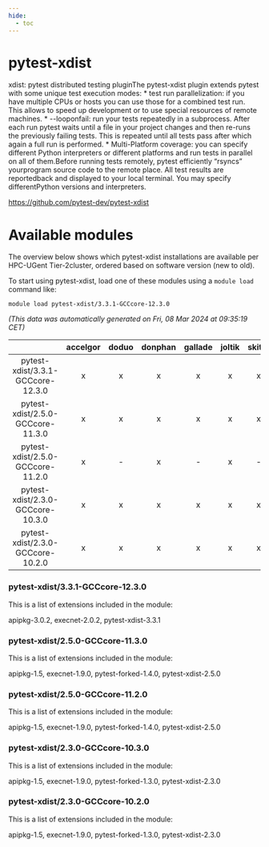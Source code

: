 ```yaml
---
hide:
  - toc
---
```


pytest-xdist
============


xdist: pytest distributed testing pluginThe pytest-xdist plugin extends pytest with some unique test execution modes:    * test run parallelization: if you have multiple CPUs or hosts you      can use those for a combined test run. This allows to speed up      development or to use special resources of remote machines.    * --looponfail: run your tests repeatedly in a subprocess. After        each run pytest waits until a file in your project changes and        then re-runs the previously failing tests. This is repeated        until all tests pass after which again a full run is        performed.    * Multi-Platform coverage: you can specify different Python      interpreters or different platforms and run tests in parallel on      all of them.Before running tests remotely, pytest efficiently “rsyncs” yourprogram source code to the remote place. All test results are reportedback and displayed to your local terminal. You may specify differentPython versions and interpreters.

https://github.com/pytest-dev/pytest-xdist
# Available modules


The overview below shows which pytest-xdist installations are available per HPC-UGent Tier-2cluster, ordered based on software version (new to old).

To start using pytest-xdist, load one of these modules using a `module load` command like:

```shell
module load pytest-xdist/3.3.1-GCCcore-12.3.0
```

*(This data was automatically generated on Fri, 08 Mar 2024 at 09:35:19 CET)*  

| |accelgor|doduo|donphan|gallade|joltik|skitty|
| :---: | :---: | :---: | :---: | :---: | :---: | :---: |
|pytest-xdist/3.3.1-GCCcore-12.3.0|x|x|x|x|x|x|
|pytest-xdist/2.5.0-GCCcore-11.3.0|x|x|x|x|x|x|
|pytest-xdist/2.5.0-GCCcore-11.2.0|x|-|x|-|x|-|
|pytest-xdist/2.3.0-GCCcore-10.3.0|x|x|x|x|x|x|
|pytest-xdist/2.3.0-GCCcore-10.2.0|x|x|x|x|x|x|


### pytest-xdist/3.3.1-GCCcore-12.3.0

This is a list of extensions included in the module:

apipkg-3.0.2, execnet-2.0.2, pytest-xdist-3.3.1

### pytest-xdist/2.5.0-GCCcore-11.3.0

This is a list of extensions included in the module:

apipkg-1.5, execnet-1.9.0, pytest-forked-1.4.0, pytest-xdist-2.5.0

### pytest-xdist/2.5.0-GCCcore-11.2.0

This is a list of extensions included in the module:

apipkg-1.5, execnet-1.9.0, pytest-forked-1.4.0, pytest-xdist-2.5.0

### pytest-xdist/2.3.0-GCCcore-10.3.0

This is a list of extensions included in the module:

apipkg-1.5, execnet-1.9.0, pytest-forked-1.3.0, pytest-xdist-2.3.0

### pytest-xdist/2.3.0-GCCcore-10.2.0

This is a list of extensions included in the module:

apipkg-1.5, execnet-1.9.0, pytest-forked-1.3.0, pytest-xdist-2.3.0